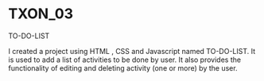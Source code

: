 # TXON_03
TO-DO-LIST

I created a project using HTML , CSS and Javascript named TO-DO-LIST.
It is used to add a list of activities to be done by user. It also provides the functionality of editing and deleting activity (one or more) by the user.

